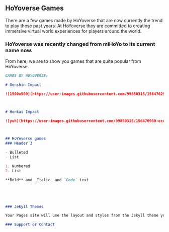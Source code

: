 ## HoYoverse Games 



There are a few games made by HoYoverse that are now currently the trend to play these past years. At HoYoverse they are committed to creating immersive virtual world experiences for players around the world. 

### HoYoverse was recently changed from miHoYo to its current name now.

From here, we are to show you games that are quite popular from HoYoverse.

```markdown
GAMES BY HOYOVERSE:

# Genshin Impact

![1500x500](https://user-images.githubusercontent.com/99850315/156476296-ee3a7daf-846a-4211-8d62-cda2df2f8835.jpg)



# Honkai Impact

![yuh](https://user-images.githubusercontent.com/99850315/156476930-ecc8c75b-ba96-4b27-a66c-94d52fd1a28d.jpg)



## HoYoverse games
### Header 3

- Bulleted
- List

1. Numbered
2. List

**Bold** and _Italic_ and `Code` text





### Jekyll Themes

Your Pages site will use the layout and styles from the Jekyll theme you have selected in your [repository settings](https://github.com/fr1nce/fr1nce.github.io/settings/pages). The name of this theme is saved in the Jekyll `_config.yml` configuration file.

### Support or Contact

